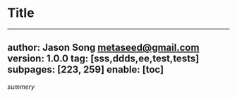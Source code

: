 # Title
---
author: Jason Song <metaseed@gmail.com>
version: 1.0.0
tag: [sss,ddds,ee,test,tests]
subpages: [223, 259]
enable: [toc]
---
*summery*
